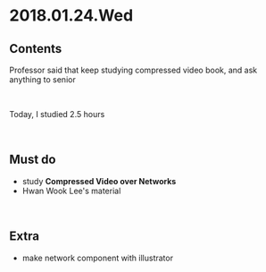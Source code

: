# 2018.01.24.Wed<br>
## Contents<br>
Professor said that keep studying compressed video book, and ask anything to senior<br>

<br>

Today, I studied 2.5 hours<br>

<br>

## Must do<br>
- study **Compressed Video over Networks**<br>
- Hwan Wook Lee's material<br>

<br>

## Extra<br>
- make network component with illustrator<br>
